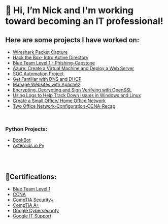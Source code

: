 <h1> 👋 Hi, I’m Nick and I'm working toward becoming an IT professional!</h1>
<h2>Here are some projects I have worked on:</h2>


- [Wireshark Packet Capture](https://github.com/Ntopo1/Wireshark)<br />
- [Hack the Box- Intro Active Directory](https://github.com/Ntopo1/Active-Directory-HTB/tree/main)<br />
- [Blue Team Level 1 - Phishing-Capstone](https://github.com/Ntopo1/BTL1-Phishing-Capstone/blob/main/README.md)<br />
- [Azure: Create a Virtual Machine and Deploy a Web Server](https://github.com/Ntopo1/Azure-Create-a-Virtual-Machine-and-deploy-a-Web-server/blob/main/README.md)<br />
- [SOC Automation Project](https://github.com/Ntopo1/SOC-Automation/blob/main/README.md)<br />
- [Get Familiar with DNS and DHCP](https://github.com/Ntopo1/Get-Familiar-with-DNS-and-DHCP-/blob/main/README.md)<br />
- [Manage Websites with Apache2](https://github.com/Ntopo1/Manage-Websites-With-Apache2/blob/main/README.md)<br />
- [Encrypting, Decrypting and Sign Verifying with OpenSSL](https://github.com/Ntopo1/encrypting-decrypting-and-sign-verify-using-OpenSSL/tree/main)<br />
- [Using Logs to Help Track Down Issues in Windows and Linux](https://github.com/Ntopo1/Using-Logs-to-Help-You-Track-Down-Issues-in-Windows-and-Linux/blob/main/README.md)<br />
- [Create a Small Office/ Home Office Network](https://github.com/Ntopo1/Build-a-home-network-with-Cisco-packet-tracer/tree/main)<br />
- [Two Office Network-Configuration-CCNA-Recap](https://github.com/Ntopo1/Network-Configuration---CCNA-Recap)<br />
<br />

<h3>Python Projects:</h3>

- [BookBot](https://github.com/Ntopo1/bookbot)<br />
- [Asteroids in Py](https://github.com/Ntopo1/Asteroids_in_py)<br />

<br />
<br />
<h2>📃Certifications:</h2>

- [Blue Team Level 1](https://www.credly.com/badges/583ef24b-f11a-4a3b-b3ba-ad55af69bfd2/public_url)<br />
- [CCNA](https://www.credly.com/badges/a9cafc9c-ec51-42ad-bf4a-70980af67803/public_url)<br />
- [CompTIA Security+](https://drive.google.com/file/d/1OfHCGPZm4c3YCGu41vC4gZqJx7wzdusX/view?usp=sharing)<br />
- [CompTIA A+](https://www.credly.com/badges/41c0e4f9-393a-41fb-875c-b5f4ab69c599/public_url)<br />
- [Google Cybersecurity](https://coursera.org/share/81d412b244d151519b6c93ce9f2aba51)<br />
- [Google IT Support](https://coursera.org/share/79f7db03dabacd4f430420c993e197d8)<br />

  


<!---
Ntopo1/Ntopo1 is a ✨ special ✨ repository because its `README.md` (this file) appears on your GitHub profile.
You can click the Preview link to take a look at your changes.
--->
